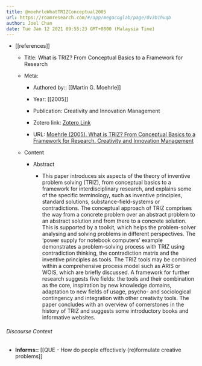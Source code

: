 ```yaml
---
title: @moehrleWhatTRIZConceptual2005
url: https://roamresearch.com/#/app/megacoglab/page/Ov3b1hvqb
author: Joel Chan
date: Tue Jan 12 2021 09:55:23 GMT+0800 (Malaysia Time)
---
```


- [[references]]

    - Title: What is TRIZ? From Conceptual Basics to a Framework for Research

    - Meta:

        - Authored by:: [[Martin G. Moehrle]]

        - Year: [[2005]]

        - Publication: Creativity and Innovation Management

        - Zotero link: [Zotero Link](zotero://select/items/1_T5QFNW4Z)

        - URL: [Moehrle (2005). What is TRIZ? From Conceptual Basics to a Framework for Research. Creativity and Innovation Management](https://onlinelibrary.wiley.com/doi/abs/10.1111/j.1476-8691.2005.00320.x)

    - Content

        - Abstract

            - This paper introduces six aspects of the theory of inventive problem solving (TRIZ), from conceptual basics to a framework for interdisciplinary research, and explains some of the specific terminology, such as inventive principles, standard solutions, substance-field-systems or contradictions. The conceptual approach of TRIZ comprises the way from a concrete problem over an abstract problem to an abstract solution and from there to a concrete solution. This is supported by a toolkit, which helps the problem-solver analysing and solving problems in different perspectives. The ‘power supply for notebook computers’ example demonstrates a problem-solving process with TRIZ using contradiction thinking, the contradiction matrix and the inventive principles as tools. The TRIZ tools may be combined within a comprehensive process model such as ARIS or WOIS, which are briefly discussed. A framework for further research suggests five fields: the tools and their combination as the core, inspiration by new knowledge domains, adaptation to new fields of usage, psycho- and sociological contingency and integration with other creativity tools. The paper concludes with an overview of cornerstones in the history of TRIZ and suggests some introductory books and informative websites.

###### Discourse Context

- **Informs::** [[QUE - How do people effectively (re)formulate creative problems]]
